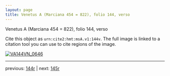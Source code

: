 ```yaml
---
layout: page
title: Venetus A (Marciana 454 = 822), folio 144, verso
---
```


Venetus A (Marciana 454 = 822), folio 144, verso

Cite this object as `urn:cite2:hmt:msA.v1:144v`.  The full image is linked to a citation tool you can use to cite regions of the image.

[![VA144VN_0646](http://www.homermultitext.org/iipsrv?IIIF=/project/homer/pyramidal/deepzoom/hmt/vaimg/2017a/VA144VN_0646.tif/full/800,/0/default.jpg)](http://www.homermultitext.org/ict2/?urn=urn:cite2:hmt:vaimg.2017a:VA144VN_0646) 

---

previous:  [144r](../144r/) | next: [145r](../145r/)